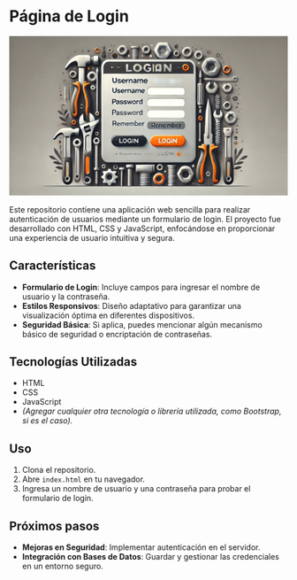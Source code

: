 # Página de Login
![](./IMG/login18.png)

Este repositorio contiene una aplicación web sencilla para realizar autenticación de usuarios mediante un formulario de login. El proyecto fue desarrollado con HTML, CSS y JavaScript, enfocándose en proporcionar una experiencia de usuario intuitiva y segura.

## Características

- **Formulario de Login**: Incluye campos para ingresar el nombre de usuario y la contraseña.
- **Estilos Responsivos**: Diseño adaptativo para garantizar una visualización óptima en diferentes dispositivos.
- **Seguridad Básica**: Si aplica, puedes mencionar algún mecanismo básico de seguridad o encriptación de contraseñas.

## Tecnologías Utilizadas

- HTML
- CSS
- JavaScript
- *(Agregar cualquier otra tecnología o librería utilizada, como Bootstrap, si es el caso).*

## Uso

1. Clona el repositorio.
2. Abre `index.html` en tu navegador.
3. Ingresa un nombre de usuario y una contraseña para probar el formulario de login.

## Próximos pasos

- **Mejoras en Seguridad**: Implementar autenticación en el servidor.
- **Integración con Bases de Datos**: Guardar y gestionar las credenciales en un entorno seguro.


